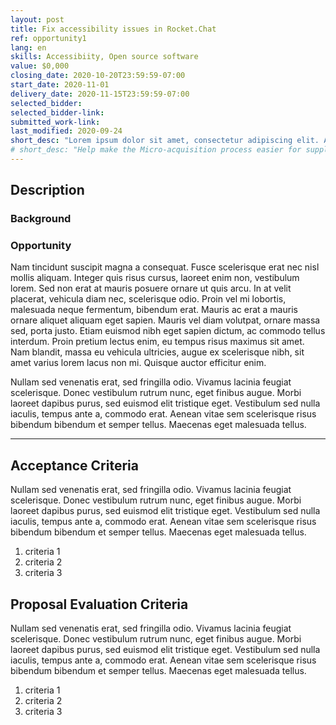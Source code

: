 ```yaml
---
layout: post
title: Fix accessibility issues in Rocket.Chat
ref: opportunity1
lang: en
skills: Accessibiity, Open source software
value: $0,000
closing_date: 2020-10-20T23:59:59-07:00
start_date: 2020-11-01
delivery_date: 2020-11-15T23:59:59-07:00
selected_bidder:
selected_bidder-link:
submitted_work-link:
last_modified: 2020-09-24
short_desc: "Lorem ipsum dolor sit amet, consectetur adipiscing elit. Aliquam venenatis tincidunt ipsum et vulputate. Nunc ultricies, diam eget blandit ornare, purus libero dapibus turpis, vel faucibus felis est sed libero. In et erat in mi ultrices dapibus."
# short_desc: "Help make the Micro-acquisition process easier for suppliers by building a form interface suppliers will use to submit applications. This form interface will replace the existing process of email submission."
---
```


## Description

### Background

<!-- Lorem ipsum dolor sit amet, consectetur adipiscing elit. Aliquam venenatis tincidunt ipsum et vulputate. Nunc ultricies, diam eget blandit ornare, purus libero dapibus turpis, vel faucibus felis est sed libero. In et erat in mi ultrices dapibus.

Interdum et malesuada fames ac ante ipsum primis in faucibus. Sed vitae tellus a erat efficitur posuere in efficitur lorem. Maecenas accumsan fringilla odio, quis aliquam est suscipit at. Nulla viverra lectus sed tortor imperdiet porttitor. Etiam sed tempus magna, non pulvinar mauris. Sed ultricies pharetra nibh nec gravida. Phasellus fringilla justo in semper finibus. Vestibulum eget nibh nec erat pharetra iaculis. In porta ipsum ac libero varius, vel condimentum metus vestibulum. Fusce scelerisque ut diam nec pulvinar. Aenean ipsum risus, sagittis sed euismod semper, varius eget augue. Mauris nec mi tincidunt, fringilla diam non, vulputate velit. Aenean in nunc turpis. Ut rutrum vehicula diam nec mattis. -->
<!-- In order to deploy the micro-acquisition pilot rapidly and easily, a low tech solution and process was chosen for suppliers to submit their applications.  This process involves suppliers sending their application for a micro-acquisition opportunity in the body of an email to a generic email inbox.

Within the application suppliers:

1. Must certify that they are Canadian and/or First Nations, Métis or Inuit OR that they have work permits to work in Canada.

2. Are asked to voluntarily provide some demographic information about themselves

Once bids are received they are manually anonymized and consolidated into a single file so that they can be sent on to the ESDC client for evaluation once the submission deadline has passed.

Demographic information that is voluntarily submitted is also anonymized and stored to be used to determine the success of the pilot

The challenges with the current process:

1. No validation on the supplier’s application.  This means there is a high likelihood for mistakes. If a supplier forgets to include the text certifying ‘Canadian and/or....’ or includes the wrong text, their application will be rejected but only once the deadline has passed.  Validation cannot be manually done on applications as applications could come in minutes before the deadline and that would not give us time to write back (via email) to say, you have forgotten something.

2. Suppliers will be less likely to provide demographic information about themselves in the email as they will have to type or copy/paste the text into an email (they do not have the option to simply select checkboxes with the current process).

3. If the demand for the micro-acquisition pilot is high and we get 1000+ applications for an opportunity, the existing manual process is not sustainable. -->

### Opportunity

Nam tincidunt suscipit magna a consequat. Fusce scelerisque erat nec nisl mollis aliquam. Integer quis risus cursus, laoreet enim non, vestibulum lorem. Sed non erat at mauris posuere ornare ut quis arcu. In at velit placerat, vehicula diam nec, scelerisque odio. Proin vel mi lobortis, malesuada neque fermentum, bibendum erat. Mauris ac erat a mauris ornare aliquet aliquam eget sapien. Mauris vel diam volutpat, ornare massa sed, porta justo. Etiam euismod nibh eget sapien dictum, ac commodo tellus interdum. Proin pretium lectus enim, eu tempus risus maximus sit amet. Nam blandit, massa eu vehicula ultricies, augue ex scelerisque nibh, sit amet varius lorem lacus non mi. Quisque auctor efficitur enim.

Nullam sed venenatis erat, sed fringilla odio. Vivamus lacinia feugiat scelerisque. Donec vestibulum rutrum nunc, eget finibus augue. Morbi laoreet dapibus purus, sed euismod elit tristique eget. Vestibulum sed nulla iaculis, tempus ante a, commodo erat. Aenean vitae sem scelerisque risus bibendum bibendum et semper tellus. Maecenas eget malesuada tellus.
<!-- To complete this opportunity you must provide:

- Add a web form to the MA website that requests the applicant the following:

  - (free text, max 500 chars) Justification of skills. This is mandatory.

  - (checkbox) statement about belonging to eligible groups (Canadians, First Nations, etc.). This is mandatory.

  - Optional demographic questions as follows:

    - (Yes/No) Have you worked for the GC before in any capacity? (student, contract, part-time, full-time)

    - (Yes/No) Have you been part of a GC procurement process before (for a contract rather than a job)

    - (free text, max 100 chars) Where do you reside? (Province/Community, country)

    - (number) If you are applying as a company, how many employees does your company have?

- The form will send the data via email using an ESDC SMTP server.

- After successful submission of the form, a confirmation web page is displayed to the end-user “thank you for applying to a micro-acquisition opportunity”.

- If the submission of the form is not successful (e.g. if some mandatory fields are missing) this message should be displayed “Please fill in the <field name> field”.

- The submitted form application must also meet the following non-functional requirements:

  - Accessibility

  - Official languages (supports switching languages, don’t need to provide the French/English content itself)
  
- Documentation (either in-line comments or as a separate document) about what you are providing and how it works.  Ensure that your documentation/comments describes the logic and/or business rules used by your script or section of a script. Also, please use descriptive variable names and put spaces between large blocks of comments. -->

<hr/>

## Acceptance Criteria

Nullam sed venenatis erat, sed fringilla odio. Vivamus lacinia feugiat scelerisque. Donec vestibulum rutrum nunc, eget finibus augue. Morbi laoreet dapibus purus, sed euismod elit tristique eget. Vestibulum sed nulla iaculis, tempus ante a, commodo erat. Aenean vitae sem scelerisque risus bibendum bibendum et semper tellus. Maecenas eget malesuada tellus.

1. criteria 1
2. criteria 2
3. criteria 3

<!--
This is a fixed price opportunity governed by the terms of the Micro-Acquisition pilot. To be paid the fixed price, you must meet all of the following criteria:

1. The code must be delivered with an MIT license

2. A reviewed and approved pull request that adds source code to fulfill all the requirements in the opportunity description

3. The code must pass the following automated tests:

- [https://www.deque.com/axe/auditor/](https://www.deque.com/axe/auditor/ )

- JavaScript lint CLI [https://www.npmjs.com/package/jslint-cli](https://www.npmjs.com/package/jslint-cli) -->

## Proposal Evaluation Criteria

Nullam sed venenatis erat, sed fringilla odio. Vivamus lacinia feugiat scelerisque. Donec vestibulum rutrum nunc, eget finibus augue. Morbi laoreet dapibus purus, sed euismod elit tristique eget. Vestibulum sed nulla iaculis, tempus ante a, commodo erat. Aenean vitae sem scelerisque risus bibendum bibendum et semper tellus. Maecenas eget malesuada tellus.

1. criteria 1
2. criteria 2
3. criteria 3

<!-- Your proposal will be evaluated using the following criterion:

1. Confirm that you have the skills to complete this work. Please provide a short, written statement (250 words or less, half a page) demonstrating how you have the required skills in Javascript or Typescript. Describe when you gained these skills, what you did and how you did it. Examples could include: previous work experience, school work, Civic Tech projects etc.

You  will also be required to confirm that you meet either of the following eligibility criteria:

- you are a Canadian citizen and/or are First Nations, Métis or Inuit, or

- you have the appropriate work permits to work in Canada. -->

